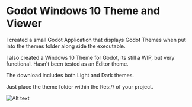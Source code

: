 # Godot Windows 10 Theme and Viewer

I created a small Godot Application that displays Godot Themes when put into the themes folder along side the executable.

I also created a Windows 10 Theme for Godot, its still a WIP, but very functional. Hasn't been tested as an Editor theme.

The download includes both Light and Dark themes.

Just place the theme folder within the Res:// of your project. 

![Alt text](https://i.imgur.com/n0r3VFH.jpg "Screenshot")
